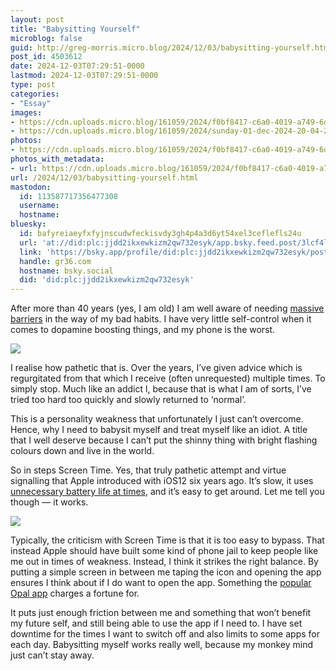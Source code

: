 ```yaml
---
layout: post
title: "Babysitting Yourself"
microblog: false
guid: http://greg-morris.micro.blog/2024/12/03/babysitting-yourself.html
post_id: 4503612
date: 2024-12-03T07:29:51-0000
lastmod: 2024-12-03T07:29:51-0000
type: post
categories:
- "Essay"
images:
- https://cdn.uploads.micro.blog/161059/2024/f0bf8417-c6a0-4019-a749-6de61691daa0.jpeg
- https://cdn.uploads.micro.blog/161059/2024/sunday-01-dec-2024-20-04-24.png
photos:
- https://cdn.uploads.micro.blog/161059/2024/f0bf8417-c6a0-4019-a749-6de61691daa0.jpeg
photos_with_metadata:
- url: https://cdn.uploads.micro.blog/161059/2024/f0bf8417-c6a0-4019-a749-6de61691daa0.jpeg
url: /2024/12/03/babysitting-yourself.html
mastodon:
  id: 113587717356477308
  username: 
  hostname: 
bluesky:
  id: bafyreiaeyfxfyjnscudwfeckisvdy3gh4p4a3d6yt54xel3ceflefls24u
  url: 'at://did:plc:jjdd2ikxewkizm2qw732esyk/app.bsky.feed.post/3lcf4lrok572b'
  link: 'https://bsky.app/profile/did:plc:jjdd2ikxewkizm2qw732esyk/post/3lcf4lrok572b'
  handle: gr36.com
  hostname: bsky.social
  did: 'did:plc:jjdd2ikxewkizm2qw732esyk'
---
```

After more than 40 years (yes, I am old) I am well aware of needing [massive barriers](https://greg-morris.micro.blog/2019/12/17/intentional-barriers.html) in the way of my bad habits. I have very little self-control when it comes to dopamine boosting things, and my phone is the worst.

![](https://gregmorris.co.uk/uploads/2024/f0bf8417-c6a0-4019-a749-6de61691daa0.jpeg)

I realise how pathetic that is. Over the years, I’ve given advice which is regurgitated from that which I receive (often unrequested) multiple times. To simply stop. Much like an addict l, because that is what I am of sorts, I’ve tried too hard too quickly and slowly returned to ‘normal’. 

This is a personality weakness that unfortunately I just can’t overcome. Hence, why I need to babysit myself and treat myself like an idiot. A title that I well deserve because I can’t put the shinny thing with bright flashing colours down and live in the world.

So in steps Screen Time. Yes, that truly pathetic attempt and virtue signalling that Apple introduced with iOS12 six years ago. It’s slow, it uses [unnecessary battery life at times](https://www.reddit.com/r/ios/comments/gcrrsy/comment/fpefy1y/?utm_source=share&utm_medium=mweb3x&utm_name=mweb3xcss&utm_term=1&utm_content=share_button), and it’s easy to get around. Let me tell you though — it works.

![](https://gregmorris.co.uk/uploads/2024/sunday-01-dec-2024-20-04-24.png)

Typically, the criticism with Screen Time is that it is too easy to bypass. That instead Apple should have built some kind of phone jail to keep people like me out in times of weakness. Instead, I think it strikes the right balance. By putting a simple screen in between me taping the icon and opening the app ensures I think about if I do want to open the app. Something the [popular Opal app](https://www.opal.so/pricing) charges a fortune for. 

It puts just enough friction between me and something that won’t benefit my future self, and still being able to use the app if I need to. I have set downtime for the times I want to switch off and also limits to some apps for each day. Babysitting myself works really well, because my monkey mind just can’t stay away. 


